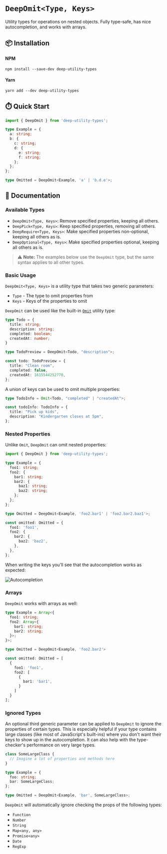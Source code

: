 # `DeepOmit<Type, Keys>`

Utility types for operations on nested objects. Fully type-safe, has nice autocompletion, and works with arrays.

## 📦 Installation

#### NPM
`npm install --save-dev deep-utility-types`

#### Yarn
`yarn add --dev deep-utility-types`

## ⏱️ Quick Start

```typescript
import { DeepOmit } from 'deep-utility-types';

type Example = {
  a: string;
  b: {
    c: string;
    d: {
      e: string;
      f: string;
    };
  };
};

type Omitted = DeepOmit<Example, 'a' | 'b.d.e'>;
```

## 📖 Documentation

### Available Types

* `DeepOmit<Type, Keys>`: Remove specified properties, keeping all others.
* `DeepPick<Type, Keys>`: Keep specified properties, removing all others.
* `DeepRequire<Type, Keys>`: Make specified properties non-optional, keeping all others as is.
* `DeepOptional<Type, Keys>`: Make specified properties optional, keeping all others as is.

> ⚠️ **Note:** The examples below use the `DeepOmit` type, but the same syntax applies to all other types.

### Basic Usage

`DeepOmit<Type, Keys>` is a utility type that takes two generic parameters:

- `Type` - The type to omit properties from
- `Keys` - Keys of the properties to omit

`DeepOmit` can be used like the built-in [`Omit`](https://www.typescriptlang.org/docs/handbook/utility-types.html#omittype-keys) utility type:

```typescript
type Todo = {
  title: string;
  description: string;
  completed: boolean;
  createdAt: number;
}

type TodoPreview = DeepOmit<Todo, "description">;

const todo: TodoPreview = {
  title: "Clean room",
  completed: false,
  createdAt: 1615544252770,
};
```

A union of keys can be used to omit multiple properties:

```typescript
type TodoInfo = Omit<Todo, "completed" | "createdAt">;

const todoInfo: TodoInfo = {
  title: "Pick up kids",
  description: "Kindergarten closes at 5pm",
};
```

### Nested Properties

Unlike `Omit`, `DeepOmit` can omit nested properties:

```typescript
import { DeepOmit } from 'deep-utility-types';

type Example = {
  foo1: string;
  foo2: {
    bar1: string;
    bar2: {
      baz1: string;
      baz2: string;
    };
  };
};

type Omitted = DeepOmit<Example, 'foo2.bar1' | 'foo2.bar2.baz1'>;

const omitted: Omitted = {
  foo1: 'foo1',
  foo2: {
    bar2: {
      baz2: 'baz2',
    },
  },
};
```

When writing the keys you'll see that the autocompletion works as expected:

![Autocompletion](https://i.imgur.com/vyZtSmN.png)

### Arrays

`DeepOmit` works with arrays as well:

```typescript
type Example = Array<{
  foo1: string;
  foo2: Array<{
    bar1: string;
    bar2: string;
  }>;
}>;

type Omitted = DeepOmit<Example, 'foo2.bar2'>

const omitted: Omitted = [
  {
    foo1: 'foo1',
    foo2: [
      {
        bar1: 'bar1',
      }
    ]
  }
];
```

### Ignored Types

An optional third generic parameter can be applied to `DeepOmit` to ignore the properties of certain types. This is especially helpful if your type contains large classes (like most of JavaScript's built-ins) where you don't want their keys to show up in the autocompletion. It can also help with the type-checker's performance on very large types.

```typescript
class SomeLargeClass {
  // Imagine a lot of properties and methods here
}

type Example = {
  foo: string;
  bar: SomeLargeClass;
};

type Omitted = DeepOmit<Example, 'bar', SomeLargeClass>;
```

`DeepOmit` will automatically ignore checking the props of the following types:

- `Function`
- `Number`
- `String`
- `Map<any, any>`
- `Promise<any>`
- `Date`
- `RegExp`
